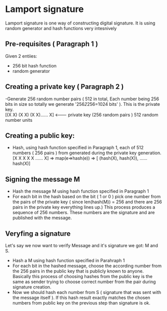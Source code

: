 # Lamport signature

Lamport signature is one way of constructing digital signature. It is using random generator and hash functions very intesnively

## Pre-requisites ( Paragraph 1 )

Given 2 entiies:

- 256 bit hash function
- random generator

## Creating a private key ( Paragraph 2 )

-Generate 256 random number pairs ( 512 in total, Each number being 256 bits in size so totally we generate '256*2*256=1024 bits' ). This is the
private key.  
[(X X) (X X) (X X)...... X] <--- private key (256 random pairs ) 512 random number units

## Creating a public key:

- Hash, using hash function specified in Paragraph 1, each of 512 numbers ( 256 pairs ) from generated during the private key generation.  
  [X X X X X ...... X] => map(e=>hash(e)) => [ (hash(X), hash(X)), ...... hash(X)]

## Signing the message M

- Hash the message M using hash function specified in Paragraph 1
- For each bit in the hash based on the bit ( 1 or 0 ) pick one number from the pairs of the private key ( since len(hash(M)) = 256 and there are 256
  pairs in the private key everything lines up.) This process produces a sequence of 256 numbers. These numbers are the signature and are published with the message.

## Veryfing a signature

Let's say we now want to verify Message and it's signature we got: M and S.

- Hash a M using hash function specified in Parahraph 1
- For each bit in the hashed message, choose the according number from the 256 pairs in the public key that is publicly known to anyone.
  Basically this process of choosing hashes from the public key is the same as sender trying to choose correct number from the pair during signature creation.
- Now we should hash each number from S ( signature that was sent with the message itself ). If this hash result exactly matches the chosen numbers from public key on the previous step than signature is ok.
